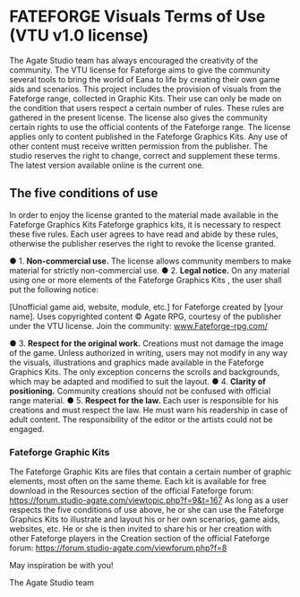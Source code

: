 # FATEFORGE Visuals Terms of Use (VTU v1.0 license)

The Agate Studio team has always encouraged the creativity of the community. The VTU license for Fateforge aims to give the community several tools to bring the world of Eana to life by creating their own game aids and scenarios. This project includes the provision of visuals from the Fateforge range, collected in Graphic Kits. Their use can only be made on the condition that users respect a certain number of rules. These rules are gathered in the present license. The license also gives the community certain rights to use the official contents of the Fateforge range.
The license applies only to content published in the Fateforge Graphics Kits.
Any use of other content must receive written permission from the publisher.
The studio reserves the right to change, correct and supplement these terms. The latest version available online is the current one.

## The five conditions of use
In order to enjoy the license granted to the material made available in the Fateforge Graphics Kits
Fateforge graphics kits, it is necessary to respect these five rules.
Each user agrees to have read and abide by these rules, otherwise the publisher reserves the right to revoke the license granted.

● 1. **Non-commercial use.** The license allows community members to make material for strictly non-commercial use.
● 2. **Legal notice.** On any material using one or more elements of the Fateforge Graphics Kits , the user shall put the following notice:

[Unofficial game aid, website, module, etc.] for Fateforge created by [your name]. 
Uses copyrighted content © Agate RPG, courtesy of the publisher under the VTU license.
Join the community: www.Fateforge-rpg.com/

● 3. **Respect for the original work.** Creations must not damage the image of the game. Unless authorized in writing, users may not modify in any way the visuals, illustrations and graphics made available in the Fateforge Graphics Kits. The only exception concerns the scrolls and backgrounds, which may be adapted and modified to suit the layout.
● 4. **Clarity of positioning.** Community creations should not be confused with official range material.
● 5. **Respect for the law.** Each user is responsible for his creations and must respect the law. He must warn his readership in case of adult content. The responsibility of the editor or the artists could not be engaged.

### Fateforge Graphic Kits
The Fateforge Graphic Kits are files that contain a certain number of graphic elements, most often on the same theme. Each kit is available for free download in the Resources section of the official Fateforge forum:
https://forum.studio-agate.com/viewtopic.php?f=9&t=167
As long as a user respects the five conditions of use above, he or she can use the Fateforge Graphics Kits to illustrate and layout his or her own scenarios, game aids, websites, etc. He or she is then invited to share his or her creation with
other Fateforge players in the Creation section of the official Fateforge forum: https://forum.studio-agate.com/viewforum.php?f=8

May inspiration be with you!

The Agate Studio team

